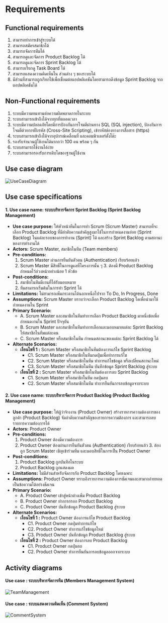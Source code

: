 Requirements
================

## Functional requirements

1. สามารถทำการเข้าสู่ระบบได้
2. สามารถสมัครสมาชิกได้
3. สามารถจัดการทีมได้
4. สามารถดูและจัดการ Product Backlog ได้
5. สามารถดูและจัดการ Sprint Backlog ได้
6. สามารถเรียกดู Task Board ได้
7. สามารถแสดงความคิดเห็นใน ส่วนต่าง ๆ ของระบบได้
8. มีส่วนที่สามารถถูกเรียกใช้เพื่อเชื่อมต่อแอปพลิเคชันโดยสามารถดึงข้อมูล Sprint Backlog จากแอปพลิเคชันได้

## Non-Functional requirements

1. ระบบมีความทนทานต่อความผิดพลาดภายในระบบ
2. ระบบสามารถเข้าถึงได้จากทุกที่ตลอดเวลา
3. ระบบมีความปลอดภัยโดยมีการป้องกันการโจมตีผ่านทาง SQL (SQL injection), ป้องกันการโจมตีด้วยการฝั่งรหัส (Cross-Site Scripting), เข้ารหัสช่องทางการสื่อสาร (https)
4. ระบบสามารถเข้าถึงได้จากอุปกรณ์เคลื่อนที่ และคอมพิวเตอร์ตั้งโต๊ะ
5. รองรับจำนวนผู้ใช้งานได้มากกว่า 100 คน พร้อม ๆ กัน
6. ระบบสามารถใช้งานได้ง่าย
7.  ระบบสามารถรองรับการเติบโตของฐานผู้ใช้งาน


## Use case diagram

![UseCaseDiagram](http://i.imgur.com/Qy7slOH.png)

## Use case specifications

#### **1. Use case name:** ระบบบริหารจัดการ Sprint Backlog (Sprint Backlog Management)
 + **Use case purpose:** ให้หัวหน้าทีมในการทำ Scrum (Scrum Master) สามารถที่จะเลือก Product Backlog ที่มีลำดับความสำคัญสูงมาใช้ในการกำหนดงานย่อย (Sprint Backlog) ในแต่ละรอบของการทำงาน (Sprint) ได้ และสร้าง Sprint Backlog ตามสถานะของการทำงานได้
 + **Actors:** Scrum Master, สมาชิกในทีม (Team members)
 + **Pre-conditions:** 
   1. Scrum Master ผ่านการยืนยันตัวตน (Authentication) เรียบร้อยแล้ว
   2. Scrum Master มีสิทธิ์ในการดูแลที่โครงการนั้น ๆ
      3. ต้องมี Product Backlog กำหนดไว้ล่วงหน้าอย่างน้อย 1 หัวข้อ
 + **Post-conditions:**
   1. สมาชิกในทีมมีงานที่ได้รับมอบหมาย
   2. ทีมสามารถเริ่มต้นในการทำ Sprint ได้
 + **Limitations:** ไม่สามารถเพิ่มกระดานได้นอกเหนือไปจาก To Do, In Progress, Done
 + **Assumptions:** Scrum Master ทราบว่าจะเลือก Product Backlog ใดเพื่อนำมาใช้กำหนดงานใน Sprint
 + **Primary Scenario:**
   - A. Scrum Master และสมาชิกในทีมทำการเลือก Product Backlog มาหนึ่งข้อเพื่อกำหนดงานใน Sprint ปัจจุบัน
   - B. Scrum Master และสมาชิกในทีมทำการเลือกและมอบหมายแต่ละ Sprint Backlog ให้สมาชิกในทีมแต่ละคน
   - C. Scrum Master หรือสมาชิกในทีม กำหนดสถานะของแต่ละ Sprint Backlog ได้
 + **Alternate Scenarios:**
   - **เงื่อนไขที่ 1 :** Scrum Master หรือสมาชิกในทีมต้องการแก้ไข Sprint Backlog
     - C1. Scrum Master หรือสมาชิกในทีมกดปุ่มเพื่อทำการแก้ไข
     - C2. Scrum Master หรือสมาชิกในทีม ทำการแก้ไขข้อมูล หรือเปลี่ยนสถานะใหม่
     - C3. Scrum Master หรือสมาชิกในทีม บันทึกข้อมูล Sprint Backlog สู่ระบบ
   - **เงื่อนไขที่ 2 :** Scrum Master หรือสมาชิกในทีมต้องการลบ Sprint Backlog
     - C1. Scrum Master หรือสมาชิกในทีม กดปุ่มลบ
     - C2. Scrum Master หรือสมาชิกในทีม ทำการยืนยันการลบข้อมูลจากระบบ

#### **2. Use case name:** ระบบบริหารจัดการ Product Backlog (Product Backlog Management)
 + **Use case purpose:** ให้ผู้ว่าจ้างงาน (Product Owner) สร้างรายการความต้องการของลูกค้า (Product Backlog) จัดลำดับความสำคัญของรายการความต้องการ และสามารถลบรายการความต้องการได้
 + **Actors:** Product Owner
 + **Pre-conditions:** 
   1. Product Owner ต้องมีความต้องการ
   2. Product Owner ต้องผ่านการยืนยันตัวตน (Authentication) เรียบร้อยแล้ว
      3. ต้องถูก Scrum Master เชิญเข้าร่วมทีม และมอบสิทธิ์ในการเป็น Product Owner
 + **Post-conditions:**
   1. Product Backlog ถูกบันทึกในระบบ
   2. Product Backlog ถูกแสดงผล
 + **Limitations:** ไม่มีส่วนสำหรับจัดการกับ Product Backlog โดยเฉพาะ
 + **Assumptions:** Product Owner ทราบถึงรายการความต้องการชัดเจนและสามาถถ่ายทอดเป็นข้อความได้อย่างชัดเจน
 + **Primary Scenario:**
   - A. Product Owner เข้าสู่หน้าต่างเพิ่ม Product Backlog
   - B. Product Owner ทำการกรอก Product Backlog
   - C. Product Owner บันทึกข้อมูล Product Backlog สู่ระบบ
 + **Alternate Scenarios:**
   - **เงื่อนไขที่ 1 :** Product Owner ต้องการแก้ไข Product Backlog
     - C1. Product Owner กดปุ่มทำการแก้ไข
     - C2. Product Owner ทำการแก้ไขข้อมูลใหม่
     - C3. Product Owner บันทึกข้อมูล Product Backlog สู่ระบบ
   - **เงื่อนไขที่ 2 :** Product Owner ต้องการลบ Product Backlog
     - C1. Product Owner กดปุ่มลบ
     - C2. Product Owner ทำการยืนยันการลบข้อมูลออกจากระบบ

## Activity diagrams

#### Use case : ระบบบริหารจัดการทีม (Members Management System)
![TeamManagement](http://i.imgur.com/OWaxyu0.png)

#### Use case : ระบบแสดงความคิดเห็น (Comment System)
![CommentSystem](http://i.imgur.com/PutkimV.png)
